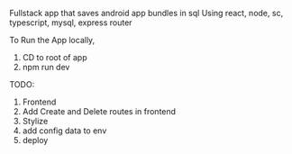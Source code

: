 Fullstack app that saves android app bundles in sql
Using react, node, sc, typescript, mysql, express router

To Run the App locally,

1. CD to root of app
2. npm run dev

TODO:

1. Frontend
2. Add Create and Delete routes in frontend
3. Stylize
4. add config data to env
5. deploy

